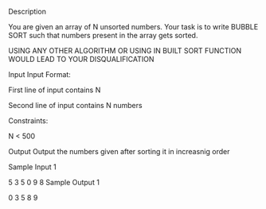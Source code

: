 Description

You are given an array of N unsorted numbers. Your task is to write BUBBLE SORT such that numbers present in the array gets sorted.

USING ANY OTHER ALGORITHM OR USING IN BUILT SORT FUNCTION WOULD LEAD TO YOUR DISQUALIFICATION


Input
Input Format:

First line of input contains N

Second line of input contains N numbers

Constraints:

N < 500


Output
Output the numbers given after sorting it in increasnig order


Sample Input 1 

5
3 5 0 9 8
Sample Output 1

0 3 5 8 9
